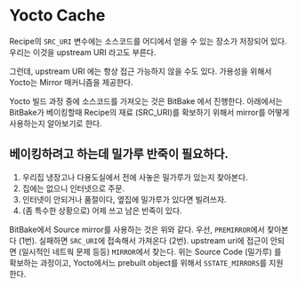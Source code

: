 # Yocto Cache

Recipe의 `SRC_URI` 변수에는 소스코드를 어디에서 얻을 수 있는 장소가 저장되어 있다. 
우리는 이것을 upstream URI 라고도 부른다.

그런데, upstream URI 에는 항상 접근 가능하지 않을 수도 있다.
가용성을 위해서 Yocto는 Mirror 매커니즘을 제공한다.

Yocto 빌드 과정 중에 소스코드를 가져오는 것은 BitBake 에서 진행한다.
아래에서는 BitBake가 베이킹할때 Recipe의 재료 (SRC_URI)를 확보하기 위해서
mirror를 어떻게 사용하는지 알아보기로 한다.

## 베이킹하려고 하는데 밀가루 반죽이 필요하다.
1. 우리집 냉장고나 다용도실에서 전에 사놓은 밀가루가 있는지 찾아본다.
2. 집에는 없으니 인터넷으로 주문.
3. 인터넷이 안되거나 품절이다, 옆집에 밀가루가 있다면 빌려쓰자.
4. (좀 특수한 상황으로) 어제 쓰고 남은 반죽이 있다.

BitBake에서 Source mirror를 사용하는 것은 위와 같다. 
우선, `PREMIRROR`에서 찾아본다 (1번). 실패하면 `SRC_URI`에 접속해서 가져온다 (2번). upstream uri에 접근이 안되면 (일시적인 네트웍 문제 등등) `MIRROR`에서 찾는다.
위는 Source Code (밀가루) 를 확보하는 과정이고, Yocto에서느 prebuilt object를 위해서 `SSTATE_MIRRORS`를 지원한다.






